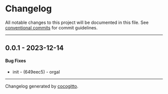 # Changelog
All notable changes to this project will be documented in this file. See [conventional commits](https://www.conventionalcommits.org/) for commit guidelines.

- - -
## 0.0.1 - 2023-12-14
#### Bug Fixes
- init - (649eec5) - orgal
- - -

Changelog generated by [cocogitto](https://github.com/cocogitto/cocogitto).